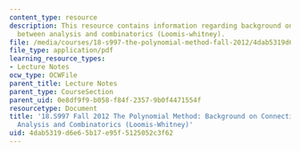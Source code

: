 ```yaml
---
content_type: resource
description: This resource contains information regarding background on connections
  between analysis and combinatorics (Loomis-whitney).
file: /media/courses/18-s997-the-polynomial-method-fall-2012/4dab5319d6e65b17e95f5125052c3f62_MIT18_S997F12_lec29.pdf
file_type: application/pdf
learning_resource_types:
- Lecture Notes
ocw_type: OCWFile
parent_title: Lecture Notes
parent_type: CourseSection
parent_uid: 0e8df9f9-b058-f84f-2357-9b0f4471554f
resourcetype: Document
title: '18.S997 Fall 2012 The Polynomial Method: Background on Connections Between
  Analysis and Combinatorics (Loomis-Whitney)'
uid: 4dab5319-d6e6-5b17-e95f-5125052c3f62
---
```

